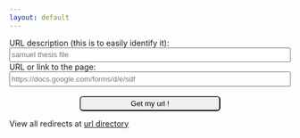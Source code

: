 ```yaml
---
layout: default
---
```

<script src="https://ajax.googleapis.com/ajax/libs/jquery/3.3.1/jquery.min.js"></script>

<script>
  function submitForm(des, url) {
	  if (url=='')
		  return;
	  else if (url.substring(0, 4)!="http")
		  url= "http://"+ url;
$("#form").html("Fetching your url....");
	var url = "https://script.google.com/macros/s/AKfycbxvQfiUw8ZUu1gG60fwyqV3x1vZ6k7NC-JuwrnO3UTsjUMPAT0/exec?callback=loadData&sheet=Sheet1&des="+des+"&url="+ url ;
// Make an AJAX call to Google Script
var request = jQuery.ajax({
      crossDomain: true,
      url: url,
      method: "GET",
      dataType: "jsonp"
    });
  }
 
 // print the returned data from jsonp
  function loadData(e) {
  try {
	   $("#form").html("<h2>your url is <a style='color:#b5e853;' href='https://r.orthosam.com/"+ e+"'>r.orthosam.com/"+ e+"</a></h2><p>Shorten another url ? Reloads are free !</p>");
	}catch(err) {
        $("#form").html(err);
	}
}
</script>

<form id="form">
  URL description (this is to easily identify it):<br>
  <input type="text" id="description" name="description" placeholder="samuel thesis file" style="width: -webkit-fill-available;height: 2em;">
  <br>
  URL or link to the page:<br>
  <input type="text" id="url" name="url" placeholder="https://docs.google.com/forms/d/e/sdf" style="width: -webkit-fill-available;height: 2em;" required>
  <br><br>
	<center><button onclick="submitForm($('#description').val(), $('#url').val()); return false;" style="border-radius: 6px;width: 50%;height: 2em;">Get my url !</button></center>
</form>
<p>View all redirects at <a href="https://docs.google.com/spreadsheets/d/1ZrGx_JUs8avZ3yT5nRf1eDI7pUl1PiP2Xrrlc0IGyuw/">url directory</a></p>
